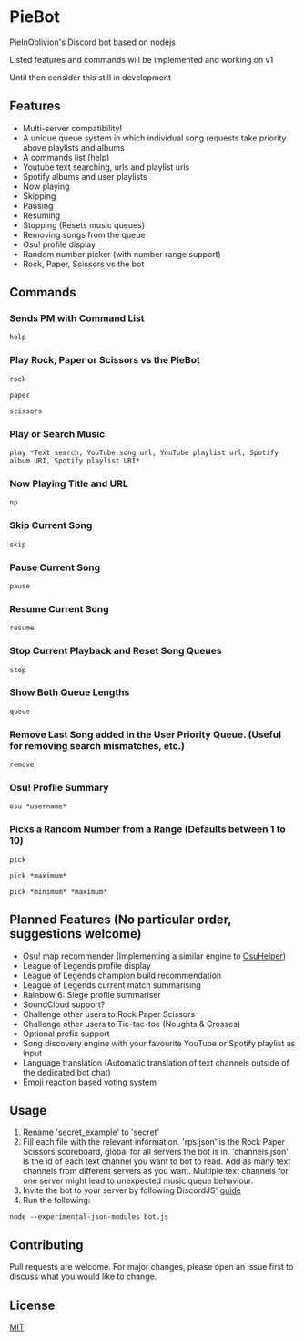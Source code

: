 # PieBot
PieInOblivion's Discord bot based on nodejs

Listed features and commands will be implemented and working on v1

Until then consider this still in development


## Features
- Multi-server compatibility!
- A unique queue system in which individual song requests take priority above playlists and albums
- A commands list (help)
- Youtube text searching, urls and playlist urls
- Spotify albums and user playlists
- Now playing
- Skipping
- Pausing
- Resuming
- Stopping (Resets music queues)
- Removing songs from the queue
- Osu! profile display
- Random number picker (with number range support)
- Rock, Paper, Scissors vs the bot


## Commands
### Sends PM with Command List
```
help
```
### Play Rock, Paper or Scissors vs the PieBot
```
rock
```
```
paper
```
```
scissors
```
### Play or Search Music
```
play *Text search, YouTube song url, YouTube playlist url, Spotify album URI, Spotify playlist URI*
```
### Now Playing Title and URL
```
np
```
### Skip Current Song
```
skip
```
### Pause Current Song
```
pause
```
### Resume Current Song
```
resume
```
### Stop Current Playback and Reset Song Queues
```
stop
```
### Show Both Queue Lengths
```
queue
```
### Remove Last Song added in the User Priority Queue. (Useful for removing search mismatches, etc.)
```
remove
```
### Osu! Profile Summary
```
osu *username*
```
### Picks a Random Number from a Range (Defaults between 1 to 10)
```
pick
```
```
pick *maximum*
```
```
pick *minimum* *maximum*
```


## Planned Features (No particular order, suggestions welcome)
- Osu! map recommender (Implementing a similar engine to [OsuHelper](https://github.com/Tyrrrz/OsuHelper))
- League of Legends profile display
- League of Legends champion build recommendation
- League of Legends current match summarising
- Rainbow 6: Siege profile summariser
- SoundCloud support?
- Challenge other users to Rock Paper Scissors
- Challenge other users to Tic-tac-toe (Noughts & Crosses)
- Optional prefix support
- Song discovery engine with your favourite YouTube or Spotify playlist as input
- Language translation (Automatic translation of text channels outside of the dedicated bot chat)
- Emoji reaction based voting system


## Usage
1. Rename 'secret_example' to 'secret'
2. Fill each file with the relevant information. 'rps.json' is the Rock Paper Scissors scoreboard, global for all servers the bot is in. 'channels.json' is the id of each text channel you want to bot to read. Add as many text channels from different servers as you want. Multiple text channels for one server might lead to unexpected music queue behaviour.
3. Invite the bot to your server by following DiscordJS' [guide](https://discordjs.guide/preparations/adding-your-bot-to-servers.html#bot-invite-links)
4. Run the following:
```
node --experimental-json-modules bot.js
```


## Contributing
Pull requests are welcome. For major changes, please open an issue first to discuss what you would like to change.


## License
[MIT](https://choosealicense.com/licenses/mit/)
